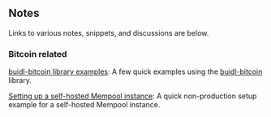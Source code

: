 ## Notes
Links to various notes, snippets, and discussions are below.

### Bitcoin related
[buidl-bitcoin library examples](https://github.com/tdb3/bitcoin_examples/tree/main/buidl_examples): A few quick examples using the [buidl-bitcoin](https://github.com/buidl-bitcoin/buidl-python/) library.

[Setting up a self-hosted Mempool instance](https://github.com/tdb3/bitcoin_examples/blob/main/self_hosted_mempool_instance_setup.md):  A quick non-production setup example for a self-hosted Mempool instance.
